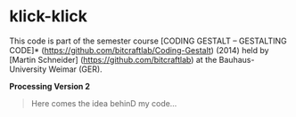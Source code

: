 klick-klick
===========

This code is part of the semester course [CODING GESTALT – GESTALTING CODE]* (https://github.com/bitcraftlab/Coding-Gestalt) (2014) held by [Martin Schneider] (https://github.com/bitcraftlab) at the Bauhaus-University Weimar (GER).

**Processing Version 2**

> Here comes the idea behinD my code…
